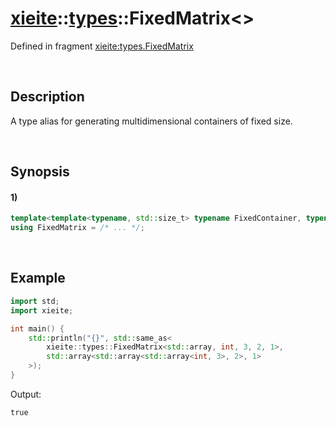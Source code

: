 # [xieite](../../xieite.md)\:\:[types](../../types.md)\:\:FixedMatrix\<\>
Defined in fragment [xieite:types.FixedMatrix](../../../src/types/fixed_matrix.cpp)

&nbsp;

## Description
A type alias for generating multidimensional containers of fixed size.

&nbsp;

## Synopsis
#### 1)
```cpp
template<template<typename, std::size_t> typename FixedContainer, typename Value, std::size_t... sizes>
using FixedMatrix = /* ... */;
```

&nbsp;

## Example
```cpp
import std;
import xieite;

int main() {
    std::println("{}", std::same_as<
        xieite::types::FixedMatrix<std::array, int, 3, 2, 1>,
        std::array<std::array<std::array<int, 3>, 2>, 1>
    >);
}
```
Output:
```
true
```
